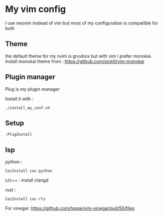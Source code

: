 # My vim config

I use neovim instead of vim but most of my configuration is compatible for both

## Theme

the default theme for my nvim is gruvbox but with vim i prefer monokai.
Install monokai theme from : https://github.com/sickill/vim-monokai

## Plugin manager

Plug is my plugin manager

Install it with :
```
./install_my_conf.sh
```

## Setup

```
:PlugInstall
```

## lsp

python :
```
CocInstall coc-python
```

c/c++ :
install clangd

rust :
```
CocInstall coc-rls
```

For vinegar:
https://github.com/tpope/vim-vinegar/pull/55/files
